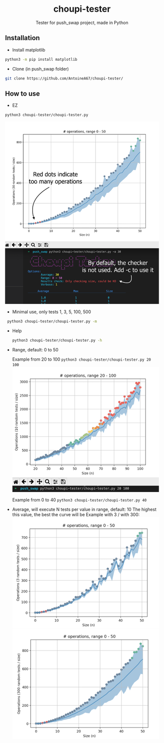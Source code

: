 <div id="top"></div>

<h1 align="center">choupi-tester</h1>

  <p align="center">
    Tester for push_swap project, made in Python
    <br />
  </p>
</div>



<!-- ABOUT THE PROJECT -->
## Installation

- Install matplotlib
```sh
python3 -m pip install matplotlib
```
- Clone (in push_swap folder)
```sh
git clone https://github.com/AntoineA67/choupi-tester/
```



<!-- GETTING STARTED -->
## How to use

- EZ
```sh
python3 choupi-tester/choupi-tester.py
```
![Screenshot use][use]

- Minimal use, only tests 1, 3, 5, 100, 500
 ```sh
  python3 choupi-tester/choupi-tester.py -m
  ```
  

- Help
  ```sh
  python3 choupi-tester/choupi-tester.py -h
  ```
- Range, default: 0 to 50

  Example from 20 to 100 `python3 choupi-tester/choupi-tester.py 20 100`
  ![Screenshot 20-100][screenshot_20-100]
  
  Example from 0 to 40 `python3 choupi-tester/choupi-tester.py 40`
  
 - Average, will execute N tests per value in range, default: 10
  The highest this value, the best the curve will be
  Example with 3 / with 300:
  ![Screenshot average 3][a3]
  ![Screenshot average 300][a300]


[screenshot_20-100]: screenshots/20-100.png
[a3]: screenshots/a3.png
[a300]: screenshots/a300.png
[use]: screenshots/use.png

